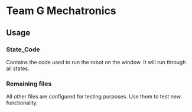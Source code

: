 
# Team G Mechatronics
## Usage
### State_Code 
  Contains the code used to run the robot on the window. It will run through all states.
### Remaining files
  All other files are configured for testing purposes. Use them to test new functionality.
